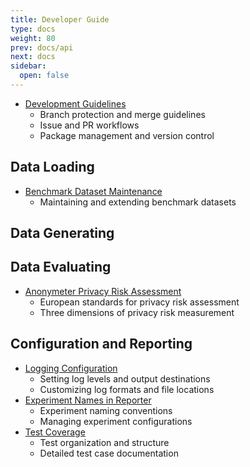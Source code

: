 ```yaml
---
title: Developer Guide
type: docs
weight: 80
prev: docs/api
next: docs
sidebar:
  open: false
---
```



- [Development Guidelines](./development-guidelines)
  - Branch protection and merge guidelines
  - Issue and PR workflows
  - Package management and version control

## Data Loading
- [Benchmark Dataset Maintenance](./benchmark-datasets)
  - Maintaining and extending benchmark datasets

## Data Generating

## Data Evaluating
- [Anonymeter Privacy Risk Assessment](./anonymeter)
  - European standards for privacy risk assessment
  - Three dimensions of privacy risk measurement

## Configuration and Reporting
- [Logging Configuration](./logging-configuration)
  - Setting log levels and output destinations
  - Customizing log formats and file locations
- [Experiment Names in Reporter](./experiment-naming-in-reporter)
  - Experiment naming conventions
  - Managing experiment configurations
- [Test Coverage](./test-coverage)
  - Test organization and structure
  - Detailed test case documentation